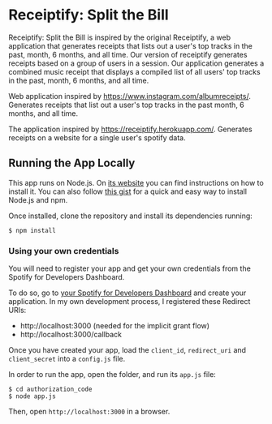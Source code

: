# Receiptify: Split the Bill

Receiptify: Split the Bill is inspired by the original Receiptify, a web application that generates receipts that lists out a user's top tracks in the past, month, 6 months, and all time. Our version of receiptify generates receipts based on a group of users in a session. Our application generates a combined music receipt that displays a compiled list of all users' top tracks in the past, month, 6 months, and all time.

Web application inspired by https://www.instagram.com/albumreceipts/. Generates receipts that list out a user's top tracks in the past month, 6 months, and all time.

The application inspired by https://receiptify.herokuapp.com/. Generates receipts on a website for a single user's spotify data.

## Running the App Locally

This app runs on Node.js. On [its website](http://www.nodejs.org/download/) you can find instructions on how to install it. You can also follow [this gist](https://gist.github.com/isaacs/579814) for a quick and easy way to install Node.js and npm.

Once installed, clone the repository and install its dependencies running:

    $ npm install

### Using your own credentials

You will need to register your app and get your own credentials from the Spotify for Developers Dashboard.

To do so, go to [your Spotify for Developers Dashboard](https://beta.developer.spotify.com/dashboard) and create your application. In my own development process, I registered these Redirect URIs:

- http://localhost:3000 (needed for the implicit grant flow)
- http://localhost:3000/callback

Once you have created your app, load the `client_id`, `redirect_uri` and `client_secret` into a `config.js` file.

In order to run the app, open the folder, and run its `app.js` file:

    $ cd authorization_code
    $ node app.js

Then, open `http://localhost:3000` in a browser.
